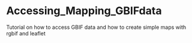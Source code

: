 # Accessing_Mapping_GBIFdata
Tutorial on how to access GBIF data and how to create simple maps with rgbif and leaflet
